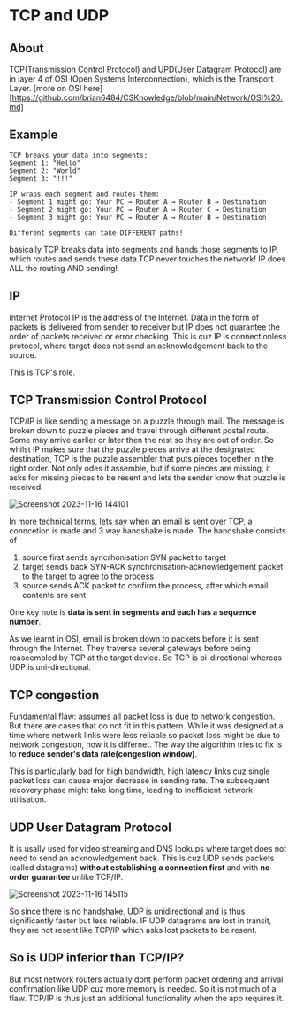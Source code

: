 # TCP and UDP

## About
TCP(Transmission Control Protocol) and UPD(User Datagram Protocol) are in layer 4 of OSI (Open Systems Interconnection), which is the Transport Layer.
[more on OSI here][https://github.com/brian6484/CSKnowledge/blob/main/Network/OSI%20.md]

## Example
```
TCP breaks your data into segments:
Segment 1: "Hello"
Segment 2: "World"
Segment 3: "!!!"

IP wraps each segment and routes them:
- Segment 1 might go: Your PC → Router A → Router B → Destination
- Segment 2 might go: Your PC → Router A → Router C → Destination  
- Segment 3 might go: Your PC → Router A → Router B → Destination

Different segments can take DIFFERENT paths!
```
basically TCP breaks data into segments and hands those segments to IP, which routes and sends these data.TCP never touches the network!
IP does ALL the routing AND sending!

## IP 
Internet Protocol IP is the address of the Internet. Data in the form of packets is delivered from sender to receiver but IP
does not guarantee the order of packets received or error checking. This is cuz IP is connectionless protocol, where target does not send
an acknowledgement back to the source.

This is TCP's role.

## TCP Transmission Control Protocol
TCP/IP is like sending a message on a puzzle through mail. The message is broken down to puzzle pieces and travel through different postal route.
Some may arrive earlier or later then the rest so they are out of order. So whilst IP makes sure that the puzzle pieces arrive at the designated
destination, TCP is the puzzle assembler that puts pieces together in the right order. Not only odes it assemble, but if some pieces are missing,
it asks for missing pieces to be resent and lets the sender know that puzzle is received.

![Screenshot 2023-11-16 144101](https://github.com/brian6484/CSKnowledge/assets/56388433/1b6a2077-a89b-4045-bafc-02322be29493)

In more technical terms, lets say when an email is sent over TCP, a conncetion is made and 3 way handshake is made. The handshake consists of
1) source first sends syncrhonisation SYN packet to target
2) target sends back SYN-ACK synchronisation-acknowledgement packet to the target to agree to the process
3) source sends ACK packet to confirm the process, after which email contents are sent

One key note is **data is sent in segments and each has a sequence number**.

As we learnt in OSI, email is broken down to packets before it is sent through the Internet. They traverse several gateways before being reaseembled
by TCP at the target device. So TCP is bi-directional whereas UDP is uni-directional.

## TCP congestion
Fundamental flaw: assumes all packet loss is due to network congestion. But there are cases that do not fit in this pattern.
While it was designed at a time where network links were less reliable so packet loss might be due to network congestion, now 
it is differnet. The way the algorithm tries to fix is to **reduce sender's data rate(congestion window)**.

This is particularly bad for high bandwidth, high latency links cuz single packet loss can cause major decrease in sending rate. The subsequent recovery phase might take long time, leading to inefficient network utilisation.

## UDP User Datagram Protocol
It is usally used for video streaming and DNS lookups where target does not need to send an acknowledgement back. 
This is cuz UDP sends packets (called datagrams) **without establishing a connection first** and with **no order guarantee** unlike TCP/IP.

![Screenshot 2023-11-16 145115](https://github.com/brian6484/CSKnowledge/assets/56388433/1a8780e8-d037-48b0-9933-31105b39e8e2)


So since there is no handshake, UDP is unidirectional and is thus significantly faster but less reliable. 
IF UDP datagrams are lost in transit, they are not resent like TCP/IP which asks lost packets to be resent.

## So is UDP inferior than TCP/IP?
But most network routers actually dont perform packet ordering and arrival confirmation like UDP cuz more memory is needed. So it is not much of a flaw.
TCP/IP is thus just an additional functionality when the app requires it.



